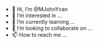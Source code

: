- 👋 Hi, I’m @MJohnYvan
- 👀 I’m interested in ...
- 🌱 I’m currently learning ...
- 💞️ I’m looking to collaborate on ...
- 📫 How to reach me ...

<!---
MJohnYvan/MJohnYvan is a ✨ special ✨ repository because its `README.md` (this file) appears on your GitHub profile.
You can click the Preview link to take a look at your changes.
--->
